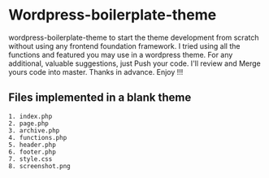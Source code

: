 # Wordpress-boilerplate-theme
wordpress-boilerplate-theme to start the theme development from scratch without using any frontend foundation framework. I tried using all the functions and featured you may use in a wordpress theme. For any additional, valuable suggestions, just Push your code. I'll review and Merge yours code into master. Thanks in advance. Enjoy !!!

## Files implemented in a blank theme
	1. index.php
	2. page.php
	3. archive.php
	4. functions.php
	5. header.php
	6. footer.php 
	7. style.css
	8. screenshot.png